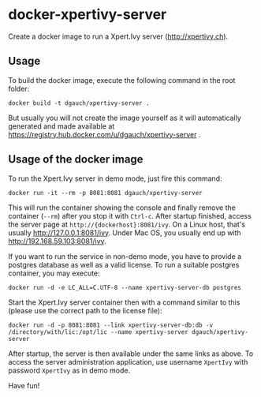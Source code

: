 docker-xpertivy-server
======================

Create a docker image to run a Xpert.Ivy server (http://xpertivy.ch).

Usage
-----

To build the docker image, execute the following command in the root folder: 

	docker build -t dgauch/xpertivy-server .

But usually you will not create the image yourself as it will automatically generated and made available at https://registry.hub.docker.com/u/dgauch/xpertivy-server .

Usage of the docker image
-------------------------

To run the Xpert.Ivy server in demo mode, just fire this command:

	docker run -it --rm -p 8081:8081 dgauch/xpertivy-server
	
This will run the container showing the console and finally remove the container (`--rm`) after you stop it with `Ctrl-c`. After startup finished, access the server page at `http://{dockerhost}:8081/ivy`. On a Linux host, that's usually http://127.0.0.1:8081/ivy. Under Mac OS, you usually end up with http://192.168.59.103:8081/ivy.

If you want to run the service in non-demo mode, you have to provide a postgres database as well as a valid license. To run a suitable postgres container, you may execute:

	docker run -d -e LC_ALL=C.UTF-8 --name xpertivy-server-db postgres

Start the Xpert.Ivy server container then with a command similar to this (please use the correct path to the license file):

	docker run -d -p 8081:8081 --link xpertivy-server-db:db -v /directory/with/lic:/opt/lic --name xpertivy-server dgauch/xpertivy-server

After startup, the server is then available under the same links as above. To access the server administration application, use username `XpertIvy` with password `XpertIvy` as in demo mode.


Have fun!
